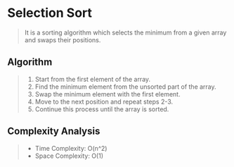 # Selection Sort

> It is a sorting algorithm which selects the minimum from a given array and swaps their positions.

## Algorithm

> 1. Start from the first element of the array.
> 2. Find the minimum element from the unsorted part of the array.
> 3. Swap the minimum element with the first element.
> 4. Move to the next position and repeat steps 2-3.
> 5. Continue this process until the array is sorted.

## Complexity Analysis

> - Time Complexity: O(n^2)
> - Space Complexity: O(1)
